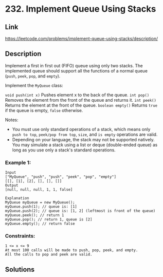 # 232. Implement Queue Using Stacks

## Link
https://leetcode.com/problems/implement-queue-using-stacks/description/

## Description

Implement a first in first out (FIFO) queue using only two stacks. The implemented queue should support all the functions of a normal queue (`push`, `peek`, `pop`, and `empty`).

Implement the `MyQueue` class:

`void push(int x)` Pushes element x to the back of the queue.
`int pop()` Removes the element from the front of the queue and returns it.
`int peek()` Returns the element at the front of the queue.
`boolean empty()` Returns `true` if the queue is empty, `false` otherwise.

Notes:
- You must use only standard operations of a stack, which means only `push to top`, `peek/pop from top`, `size`, and `is empty` operations are valid.
- Depending on your language, the stack may not be supported natively. You may simulate a stack using a list or deque (double-ended queue) as long as you use only a stack's standard operations.

### Example 1:
```
Input
["MyQueue", "push", "push", "peek", "pop", "empty"]
[[], [1], [2], [], [], []]
Output
[null, null, null, 1, 1, false]

Explanation
MyQueue myQueue = new MyQueue();
myQueue.push(1); // queue is: [1]
myQueue.push(2); // queue is: [1, 2] (leftmost is front of the queue)
myQueue.peek(); // return 1
myQueue.pop(); // return 1, queue is [2]
myQueue.empty(); // return false
```
 
### Constraints:
```
1 <= x <= 9
At most 100 calls will be made to push, pop, peek, and empty.
All the calls to pop and peek are valid.
```

## Solutions
